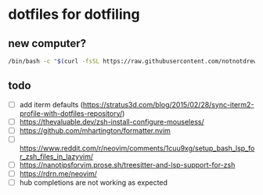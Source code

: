 # dotfiles for dotfiling

## new computer?
```sh
/bin/bash -c "$(curl -fsSL https://raw.githubusercontent.com/notnotdrew/dots/refs/heads/main/00_new_computer)"
```
## todo
- [ ] add iterm defaults (https://stratus3d.com/blog/2015/02/28/sync-iterm2-profile-with-dotfiles-repository/)
- [ ] https://thevaluable.dev/zsh-install-configure-mouseless/
- [ ] https://github.com/mhartington/formatter.nvim
- [ ] https://www.reddit.com/r/neovim/comments/1cuu9xg/setup_bash_lsp_for_zsh_files_in_lazyvim/
- [ ] https://nanotipsforvim.prose.sh/treesitter-and-lsp-support-for-zsh
- [ ] https://rdrn.me/neovim/
- [ ] hub completions are not working as expected
